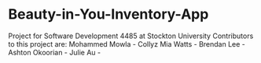 # Beauty-in-You-Inventory-App
Project for Software Development 4485 at Stockton University
Contributors to this project are:
Mohammed Mowla - Collyz
Mia Watts - 
Brendan Lee - 
Ashton Okoorian - 
Julie Au - 
